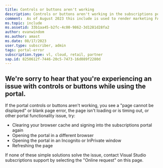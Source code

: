 ```yaml
---
title: Controls or buttons aren't working
description: Controls or buttons aren't working in the subscriptions portal.
comment:  As of August 2023 this include is used to render marketing FAQ content for VS Subscriptions in the following portals - VSCom, Manage, and My portals. It was not used for learn.microsoft.com content at that time.  SMEs are Evan Windom and Larissa Crawford of Red Door Collaborative and Sharvari Dighe.
ms.topic: include
ms.assetid: 33b1aa45-b2fc-4c00-9862-3d1281d28fa2
author: evanwindom
ms.author: amast
ms.date: 08/17/2023
user.type: subscriber, admin
tags: portal-error
subscription.type: vl, cloud, retail, partner
sap.id: 8250612f-7446-20c5-7473-16d089f2280d
---
```


## We're sorry to hear that you're experiencing an issue with controls or buttons while using the portal. 

If the portal controls or buttons aren't working, you see a "page cannot be displayed" or blank page error, the page isn't loading or is timing out, or other portal functionality issue, try: 

+ Clearing your browser cache and signing into the subscriptions portal again 
+ Opening the portal in a different browser 
+ Opening the portal in an Incognito or InPrivate window 
+ Refreshing the page  

If none of these simple solutions solve the issue, contact Visual Studio subscriptions support by selecting the "Online request" on this page. 